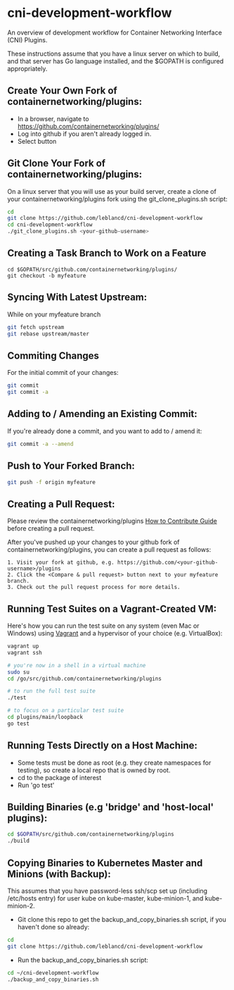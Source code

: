 # cni-development-workflow
An overview of development workflow for Container Networking Interface (CNI) Plugins.

These instructions assume that you have a linux server on which to build, and that server has Go language installed, and the $GOPATH is configured appropriately.

## Create Your Own Fork of containernetworking/plugins:

 * In a browser, navigate to https://github.com/containernetworking/plugins/
 * Log into github if you aren't already logged in.
 * Select <Fork> button

## Git Clone Your Fork of containernetworking/plugins:

On a linux server that you will use as your build server, create a clone
of your containernetworking/plugins fork using the git_clone_plugins.sh
script:

```bash
cd
git clone https://github.com/leblancd/cni-development-workflow
cd cni-development-workflow
./git_clone_plugins.sh <your-github-username>
```

## Creating a Task Branch to Work on a Feature

```
cd $GOPATH/src/github.com/containernetworking/plugins/
git checkout -b myfeature
```

## Syncing With Latest Upstream:

While on your myfeature branch
```bash
git fetch upstream
git rebase upstream/master
```

## Commiting Changes

For the initial commit of your changes:
```bash
git commit
git commit -a
```

## Adding to / Amending an Existing Commit:

If you're already done a commit, and you want to add to / amend it:
```bash
git commit -a --amend
```

## Push to Your Forked Branch:

```bash
git push -f origin myfeature
```

## Creating a Pull Request:

Please review the containernetworking/plugins [How to Contribute Guide](https://github.com/containernetworking/plugins/blob/master/CONTRIBUTING.md) before creating a pull request.

After you've pushed up your changes to your github fork of containernetworking/plugins, you can create a pull request as follows:

	1. Visit your fork at github, e.g. https://github.com/<your-github-username>/plugins
	2. Click the <Compare & pull request> button next to your myfeature branch.
	3. Check out the pull request process for more details.

## Running Test Suites on a Vagrant-Created VM:

Here's how you can run the test suite on any system (even Mac or Windows) using
 [Vagrant](https://www.vagrantup.com/) and a hypervisor of your choice (e.g. VirtualBox):

```bash
vagrant up
vagrant ssh

# you're now in a shell in a virtual machine
sudo su
cd /go/src/github.com/containernetworking/plugins

# to run the full test suite
./test

# to focus on a particular test suite
cd plugins/main/loopback
go test
```

## Running Tests Directly on a Host Machine:

 * Some tests must be done as root (e.g. they create namespaces for testing), so create a  local repo that is owned by root.
 * cd to the package of interest
 * Run 'go test'

## Building Binaries (e.g 'bridge' and 'host-local' plugins):

```bash
cd $GOPATH/src/github.com/containernetworking/plugins
./build
```

## Copying Binaries to Kubernetes Master and Minions (with Backup):

This assumes that you have password-less ssh/scp set up (including /etc/hosts entry) for user kube on kube-master, kube-minion-1, and kube-minion-2.

 * Git clone this repo to get the backup_and_copy_binaries.sh script, if you haven't done so already:
```bash
cd
git clone https://github.com/leblancd/cni-development-workflow
```
 * Run the backup_and_copy_binaries.sh script:
```bash
cd ~/cni-development-workflow
./backup_and_copy_binaries.sh
```
